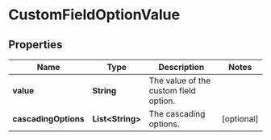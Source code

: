 # CustomFieldOptionValue

## Properties
Name | Type | Description | Notes
------------ | ------------- | ------------- | -------------
**value** | **String** | The value of the custom field option. | 
**cascadingOptions** | **List&lt;String&gt;** | The cascading options. |  [optional]
